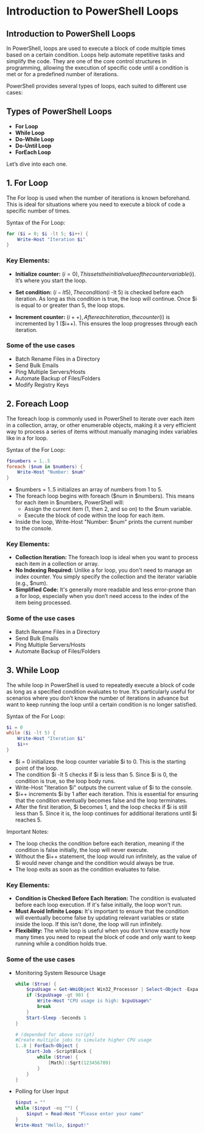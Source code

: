 # Introduction to PowerShell Loops

## Introduction to PowerShell Loops
In PowerShell, loops are used to execute a block of code multiple times based on a certain condition. Loops help automate repetitive tasks and simplify the code. They are one of the core control structures in programming, allowing the execution of specific code until a condition is met or for a predefined number of iterations.

PowerShell provides several types of loops, each suited to different use cases:

## Types of PowerShell Loops

- **For Loop**
- **While Loop**
- **Do-While Loop**
- **Do-Until Loop**
- **ForEach Loop**

Let’s dive into each one.


## 1. For Loop
The For loop is used when the number of iterations is known beforehand. This is ideal for situations where you need to execute a block of code a specific number of times.

Syntax of the For Loop:

```powershell
for ($i = 0; $i -lt 5; $i++) {
    Write-Host "Iteration $i"
}
```

### Key Elements:
- **Initialize counter:** ($i = 0), This sets the initial value of the counter variable ($i). It’s where you start the loop.

- **Set condition:** ($i -lt 5), The condition ($i -lt 5) is checked before each iteration. As long as this condition is true, the loop will continue. Once $i is equal to or greater than 5, the loop stops.

- **Increment counter:** ($i++), After each iteration, the counter ($i) is incremented by 1 ($i++). This ensures the loop progresses through each iteration.

### Some of the use cases
- Batch Rename Files in a Directory
- Send Bulk Emails
- Ping Multiple Servers/Hosts
- Automate Backup of Files/Folders
- Modify Registry Keys

## 2. Foreach Loop
The foreach loop is commonly used in PowerShell to iterate over each item in a collection, array, or other enumerable objects, making it a very efficient way to process a series of items without manually managing index variables like in a for loop.

Syntax of the For Loop:

```powershell
f$numbers = 1..5
foreach ($num in $numbers) {
    Write-Host "Number: $num"
}
```
- $numbers = 1..5 initializes an array of numbers from 1 to 5.
- The foreach loop begins with foreach ($num in $numbers). This means for each item in $numbers, PowerShell will: 
    - Assign the current item (1, then 2, and so on) to the $num variable.
    - Execute the block of code within the loop for each item.
- Inside the loop, Write-Host "Number: $num" prints the current number to the console.

### Key Elements:
- **Collection Iteration:** The foreach loop is ideal when you want to process each item in a collection or array.
- **No Indexing Required:** Unlike a for loop, you don't need to manage an index counter. You simply specify the collection and the iterator variable (e.g., $num).
- **Simplified Code:** It's generally more readable and less error-prone than a for loop, especially when you don’t need access to the index of the item being processed.

### Some of the use cases
- Batch Rename Files in a Directory
- Send Bulk Emails
- Ping Multiple Servers/Hosts
- Automate Backup of Files/Folders

## 3. While Loop
The while loop in PowerShell is used to repeatedly execute a block of code as long as a specified condition evaluates to true. It’s particularly useful for scenarios where you don’t know the number of iterations in advance but want to keep running the loop until a certain condition is no longer satisfied.

Syntax of the For Loop:

```powershell
$i = 0
while ($i -lt 5) {
    Write-Host "Iteration $i"
    $i++
}
```

- $i = 0 initializes the loop counter variable $i to 0. This is the starting point of the loop.
- The condition $i -lt 5 checks if $i is less than 5. Since $i is 0, the condition is true, so the loop body runs.
- Write-Host "Iteration $i" outputs the current value of $i to the console.
- $i++ increments $i by 1 after each iteration. This is essential for ensuring that the condition eventually becomes false and the loop terminates.
- After the first iteration, $i becomes 1, and the loop checks if $i is still less than 5. Since it is, the loop continues for additional iterations until $i reaches 5.

Important Notes:

- The loop checks the condition before each iteration, meaning if the condition is false initially, the loop will never execute.
- Without the $i++ statement, the loop would run infinitely, as the value of $i would never change and the condition would always be true.
- The loop exits as soon as the condition evaluates to false.

### Key Elements:
- **Condition is Checked Before Each Iteration:** The condition is evaluated before each loop execution. If it's false initially, the loop won't run.
- **Must Avoid Infinite Loops:** It's important to ensure that the condition will eventually become false by updating relevant variables or state inside the loop. If this isn't done, the loop will run infinitely.
- **Flexibility:** The while loop is useful when you don't know exactly how many times you need to repeat the block of code and only want to keep running while a condition holds true.

### Some of the use cases
- Monitoring System Resource Usage

    ```powershell
    while ($true) {
        $cpuUsage = Get-WmiObject Win32_Processor | Select-Object -ExpandProperty LoadPercentage
        if ($cpuUsage -gt 90) {
            Write-Host "CPU usage is high: $cpuUsage%"
            break
        }
        Start-Sleep -Seconds 1
    }

    # (depended for above script)
    #Create multiple jobs to simulate higher CPU usage
    1..8 | ForEach-Object {
        Start-Job -ScriptBlock {
            while ($true) {
                [Math]::Sqrt(123456789)
            }
        }
    }

    ```
- Polling for User Input
    ```powershell
    $input = ""
    while ($input -eq "") {
        $input = Read-Host "Please enter your name"
    }
    Write-Host "Hello, $input!"
    ```